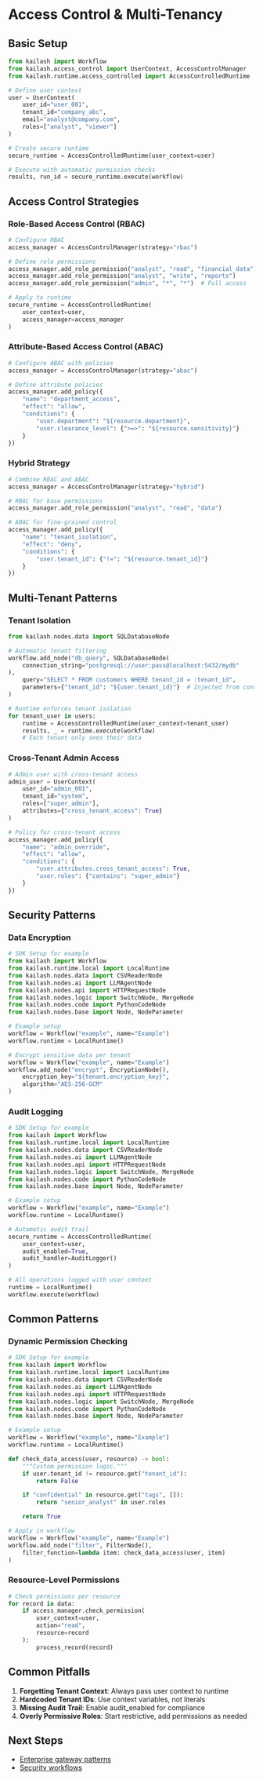 # Access Control & Multi-Tenancy

## Basic Setup

```python
from kailash import Workflow
from kailash.access_control import UserContext, AccessControlManager
from kailash.runtime.access_controlled import AccessControlledRuntime

# Define user context
user = UserContext(
    user_id="user_001",
    tenant_id="company_abc",
    email="analyst@company.com",
    roles=["analyst", "viewer"]
)

# Create secure runtime
secure_runtime = AccessControlledRuntime(user_context=user)

# Execute with automatic permission checks
results, run_id = secure_runtime.execute(workflow)

```

## Access Control Strategies

### Role-Based Access Control (RBAC)
```python
# Configure RBAC
access_manager = AccessControlManager(strategy="rbac")

# Define role permissions
access_manager.add_role_permission("analyst", "read", "financial_data")
access_manager.add_role_permission("analyst", "write", "reports")
access_manager.add_role_permission("admin", "*", "*")  # Full access

# Apply to runtime
secure_runtime = AccessControlledRuntime(
    user_context=user,
    access_manager=access_manager
)

```

### Attribute-Based Access Control (ABAC)
```python
# Configure ABAC with policies
access_manager = AccessControlManager(strategy="abac")

# Define attribute policies
access_manager.add_policy({
    "name": "department_access",
    "effect": "allow",
    "conditions": {
        "user.department": "${resource.department}",
        "user.clearance_level": {">=>": "${resource.sensitivity}"}
    }
})

```

### Hybrid Strategy
```python
# Combine RBAC and ABAC
access_manager = AccessControlManager(strategy="hybrid")

# RBAC for base permissions
access_manager.add_role_permission("analyst", "read", "data")

# ABAC for fine-grained control
access_manager.add_policy({
    "name": "tenant_isolation",
    "effect": "deny",
    "conditions": {
        "user.tenant_id": {"!=": "${resource.tenant_id}"}
    }
})

```

## Multi-Tenant Patterns

### Tenant Isolation
```python
from kailash.nodes.data import SQLDatabaseNode

# Automatic tenant filtering
workflow.add_node("db_query", SQLDatabaseNode(
    connection_string="postgresql://user:pass@localhost:5432/mydb"
),
    query="SELECT * FROM customers WHERE tenant_id = :tenant_id",
    parameters={"tenant_id": "${user.tenant_id}"}  # Injected from context
)

# Runtime enforces tenant isolation
for tenant_user in users:
    runtime = AccessControlledRuntime(user_context=tenant_user)
    results, _ = runtime.execute(workflow)
    # Each tenant only sees their data

```

### Cross-Tenant Admin Access
```python
# Admin user with cross-tenant access
admin_user = UserContext(
    user_id="admin_001",
    tenant_id="system",
    roles=["super_admin"],
    attributes={"cross_tenant_access": True}
)

# Policy for cross-tenant access
access_manager.add_policy({
    "name": "admin_override",
    "effect": "allow",
    "conditions": {
        "user.attributes.cross_tenant_access": True,
        "user.roles": {"contains": "super_admin"}
    }
})

```

## Security Patterns

### Data Encryption
```python
# SDK Setup for example
from kailash import Workflow
from kailash.runtime.local import LocalRuntime
from kailash.nodes.data import CSVReaderNode
from kailash.nodes.ai import LLMAgentNode
from kailash.nodes.api import HTTPRequestNode
from kailash.nodes.logic import SwitchNode, MergeNode
from kailash.nodes.code import PythonCodeNode
from kailash.nodes.base import Node, NodeParameter

# Example setup
workflow = Workflow("example", name="Example")
workflow.runtime = LocalRuntime()

# Encrypt sensitive data per tenant
workflow = Workflow("example", name="Example")
workflow.add_node("encrypt", EncryptionNode(),
    encryption_key="${tenant.encryption_key}",
    algorithm="AES-256-GCM"
)

```

### Audit Logging
```python
# SDK Setup for example
from kailash import Workflow
from kailash.runtime.local import LocalRuntime
from kailash.nodes.data import CSVReaderNode
from kailash.nodes.ai import LLMAgentNode
from kailash.nodes.api import HTTPRequestNode
from kailash.nodes.logic import SwitchNode, MergeNode
from kailash.nodes.code import PythonCodeNode
from kailash.nodes.base import Node, NodeParameter

# Example setup
workflow = Workflow("example", name="Example")
workflow.runtime = LocalRuntime()

# Automatic audit trail
secure_runtime = AccessControlledRuntime(
    user_context=user,
    audit_enabled=True,
    audit_handler=AuditLogger()
)

# All operations logged with user context
runtime = LocalRuntime()
workflow.execute(workflow)

```

## Common Patterns

### Dynamic Permission Checking
```python
# SDK Setup for example
from kailash import Workflow
from kailash.runtime.local import LocalRuntime
from kailash.nodes.data import CSVReaderNode
from kailash.nodes.ai import LLMAgentNode
from kailash.nodes.api import HTTPRequestNode
from kailash.nodes.logic import SwitchNode, MergeNode
from kailash.nodes.code import PythonCodeNode
from kailash.nodes.base import Node, NodeParameter

# Example setup
workflow = Workflow("example", name="Example")
workflow.runtime = LocalRuntime()

def check_data_access(user, resource) -> bool:
    """Custom permission logic."""
    if user.tenant_id != resource.get("tenant_id"):
        return False

    if "confidential" in resource.get("tags", []):
        return "senior_analyst" in user.roles

    return True

# Apply in workflow
workflow = Workflow("example", name="Example")
workflow.add_node("filter", FilterNode(),
    filter_function=lambda item: check_data_access(user, item)
)

```

### Resource-Level Permissions
```python
# Check permissions per resource
for record in data:
    if access_manager.check_permission(
        user_context=user,
        action="read",
        resource=record
    ):
        process_record(record)

```

## Common Pitfalls

1. **Forgetting Tenant Context**: Always pass user context to runtime
2. **Hardcoded Tenant IDs**: Use context variables, not literals
3. **Missing Audit Trail**: Enable audit_enabled for compliance
4. **Overly Permissive Roles**: Start restrictive, add permissions as needed

## Next Steps
- [Enterprise gateway patterns](../middleware/agent-ui-communication.md)
- [Security workflows](../workflows/by-pattern/enterprise-security/)
